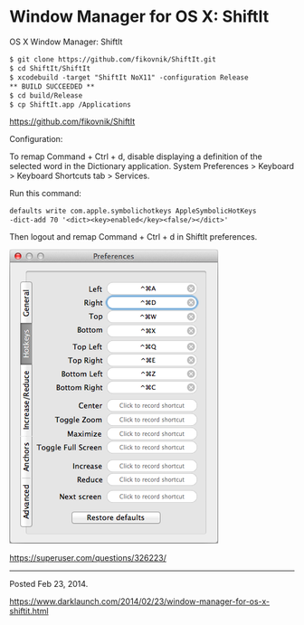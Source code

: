 # Window Manager for OS X: ShiftIt

OS X Window Manager: ShiftIt

```
$ git clone https://github.com/fikovnik/ShiftIt.git
$ cd ShiftIt/ShiftIt
$ xcodebuild -target "ShiftIt NoX11" -configuration Release
** BUILD SUCCEEDED **
$ cd build/Release
$ cp ShiftIt.app /Applications
```

https://github.com/fikovnik/ShiftIt

Configuration:

To remap Command + Ctrl + d, disable displaying a definition of the selected word in the Dictionary application. System Preferences > Keyboard > Keyboard Shortcuts tab > Services.

Run this command:

```
defaults write com.apple.symbolichotkeys AppleSymbolicHotKeys
-dict-add 70 '<dict><key>enabled</key><false/></dict>'
```

Then logout and remap Command + Ctrl + d in ShiftIt preferences.

<img alt="" src="/img/uploads/2014-02/shiftit-preferences.png" />

https://superuser.com/questions/326223/

---

Posted Feb 23, 2014.

https://www.darklaunch.com/2014/02/23/window-manager-for-os-x-shiftit.html
